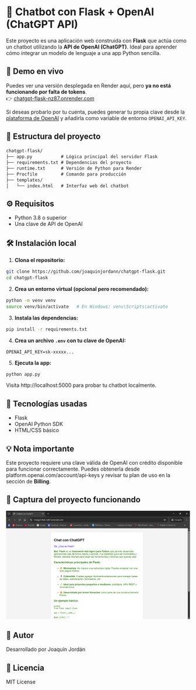# 🤖 Chatbot con Flask + OpenAI (ChatGPT API) 
 
Este proyecto es una aplicación web construida con **Flask** que actúa como un chatbot utilizando la **API de OpenAI (ChatGPT)**. Ideal para aprender cómo integrar un modelo de lenguaje a una app Python sencilla. 
 
## 🚀 Demo en vivo 
 
Puedes ver una versión desplegada en Render aquí, pero **ya no está funcionando por falta de tokens**.   
👉 [chatgpt-flask-nz87.onrender.com](https://chatgpt-flask-nz87.onrender.com) 
 
Si deseas probarlo por tu cuenta, puedes generar tu propia clave desde la [plataforma de OpenAI](https://platform.openai.com/account/api-keys) y añadirla como variable de entorno `OPENAI_API_KEY`. 
 
## 📂 Estructura del proyecto 
 
``` 
chatgpt-flask/ 
├── app.py           # Lógica principal del servidor Flask 
├── requirements.txt # Dependencias del proyecto 
├── runtime.txt      # Versión de Python para Render 
├── Procfile         # Comando para producción 
├── templates/ 
│   └── index.html   # Interfaz web del chatbot 
``` 
 
## ⚙️ Requisitos 
 
- Python 3.8 o superior 
- Una clave de API de OpenAI 
 
## 🛠️ Instalación local 
 
1. **Clona el repositorio:** 
 
```bash 
git clone https://github.com/joaquinjordann/chatgpt-flask.git 
cd chatgpt-flask 
``` 
 
2. **Crea un entorno virtual (opcional pero recomendado):** 
 
```bash 
python -m venv venv 
source venv/bin/activate   # En Windows: venv\Scripts\activate 
``` 
 
3. **Instala las dependencias:** 
 
```bash 
pip install -r requirements.txt 
``` 
 
4. **Crea un archivo `.env` con tu clave de OpenAI:** 
 
```env 
OPENAI_API_KEY=sk-xxxxx... 
``` 
 
5. **Ejecuta la app:** 
 
```bash 
python app.py 
``` 
 
Visita http://localhost:5000 para probar tu chatbot localmente. 
 
## 🧪 Tecnologías usadas 
 
* Flask 
* OpenAI Python SDK 
* HTML/CSS básico 
 
## 💡 Nota importante 
 
Este proyecto requiere una clave válida de OpenAI con crédito disponible para funcionar correctamente. Puedes obtenerla desde platform.openai.com/account/api-keys y revisar tu plan de uso en la sección de **Billing**. 
 
## 📸 Captura del proyecto funcionando 
 
![Captura de pantalla del chatbot Flask con OpenAI](img/chatgpt-flask.png)
 
## 🧠 Autor 
 
Desarrollado por Joaquín Jordán 
 
## 📝 Licencia 
 
MIT License